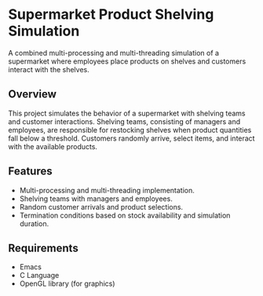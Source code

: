 # Supermarket Product Shelving Simulation

A combined multi-processing and multi-threading simulation of a supermarket where employees place products on shelves and customers interact with the shelves.

## Overview

This project simulates the behavior of a supermarket with shelving teams and customer interactions. Shelving teams, consisting of managers and employees, are responsible for restocking shelves when product quantities fall below a threshold. Customers randomly arrive, select items, and interact with the available products.

## Features

- Multi-processing and multi-threading implementation.
- Shelving teams with managers and employees.
- Random customer arrivals and product selections.
- Termination conditions based on stock availability and simulation duration.

## Requirements

- Emacs
- C Language
- OpenGL library (for graphics)



